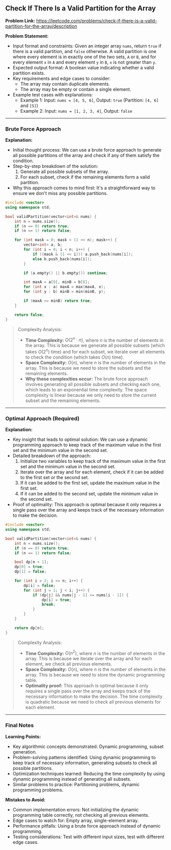 ## Check If There Is a Valid Partition for the Array
**Problem Link:** https://leetcode.com/problems/check-if-there-is-a-valid-partition-for-the-array/description

**Problem Statement:**
- Input format and constraints: Given an integer array `nums`, return `true` if there is a valid partition, and `false` otherwise. A valid partition is one where every element is in exactly one of the two sets, `A` or `B`, and for every element `x` in `A` and every element `y` in `B`, `x` is not greater than `y`.
- Expected output format: A boolean value indicating whether a valid partition exists.
- Key requirements and edge cases to consider:
  - The array may contain duplicate elements.
  - The array may be empty or contain a single element.
- Example test cases with explanations:
  - Example 1: Input: `nums = [4, 5, 6]`, Output: `true` (Partition: `[4, 6]` and `[5]`)
  - Example 2: Input: `nums = [1, 2, 3, 4]`, Output: `false`

---

### Brute Force Approach
**Explanation:**
- Initial thought process: We can use a brute force approach to generate all possible partitions of the array and check if any of them satisfy the condition.
- Step-by-step breakdown of the solution:
  1. Generate all possible subsets of the array.
  2. For each subset, check if the remaining elements form a valid partition.
- Why this approach comes to mind first: It's a straightforward way to ensure we don't miss any possible partitions.

```cpp
#include <vector>
using namespace std;

bool validPartition(vector<int>& nums) {
    int n = nums.size();
    if (n == 0) return true;
    if (n == 1) return false;

    for (int mask = 0; mask < (1 << n); mask++) {
        vector<int> a, b;
        for (int i = 0; i < n; i++) {
            if ((mask & (1 << i))) a.push_back(nums[i]);
            else b.push_back(nums[i]);
        }

        if (a.empty() || b.empty()) continue;

        int maxA = a[0], minB = b[0];
        for (int x : a) maxA = max(maxA, x);
        for (int y : b) minB = min(minB, y);

        if (maxA <= minB) return true;
    }

    return false;
}
```

> Complexity Analysis:
> - **Time Complexity:** $O(2^n \cdot n)$, where $n$ is the number of elements in the array. This is because we generate all possible subsets (which takes $O(2^n)$ time) and for each subset, we iterate over all elements to check the condition (which takes $O(n)$ time).
> - **Space Complexity:** $O(n)$, where $n$ is the number of elements in the array. This is because we need to store the subsets and the remaining elements.
> - **Why these complexities occur:** The brute force approach involves generating all possible subsets and checking each one, which leads to an exponential time complexity. The space complexity is linear because we only need to store the current subset and the remaining elements.

---

### Optimal Approach (Required)
**Explanation:**
- Key insight that leads to optimal solution: We can use a dynamic programming approach to keep track of the maximum value in the first set and the minimum value in the second set.
- Detailed breakdown of the approach:
  1. Initialize two variables to keep track of the maximum value in the first set and the minimum value in the second set.
  2. Iterate over the array and for each element, check if it can be added to the first set or the second set.
  3. If it can be added to the first set, update the maximum value in the first set.
  4. If it can be added to the second set, update the minimum value in the second set.
- Proof of optimality: This approach is optimal because it only requires a single pass over the array and keeps track of the necessary information to make the decision.

```cpp
#include <vector>
using namespace std;

bool validPartition(vector<int>& nums) {
    int n = nums.size();
    if (n == 0) return true;
    if (n == 1) return false;

    bool dp[n + 1];
    dp[0] = true;
    dp[1] = false;

    for (int i = 2; i <= n; i++) {
        dp[i] = false;
        for (int j = 1; j < i; j++) {
            if (dp[j] && nums[j - 1] <= nums[i - 1]) {
                dp[i] = true;
                break;
            }
        }
    }

    return dp[n];
}
```

> Complexity Analysis:
> - **Time Complexity:** $O(n^2)$, where $n$ is the number of elements in the array. This is because we iterate over the array and for each element, we check all previous elements.
> - **Space Complexity:** $O(n)$, where $n$ is the number of elements in the array. This is because we need to store the dynamic programming table.
> - **Optimality proof:** This approach is optimal because it only requires a single pass over the array and keeps track of the necessary information to make the decision. The time complexity is quadratic because we need to check all previous elements for each element.

---

### Final Notes

**Learning Points:**
- Key algorithmic concepts demonstrated: Dynamic programming, subset generation.
- Problem-solving patterns identified: Using dynamic programming to keep track of necessary information, generating subsets to check all possible partitions.
- Optimization techniques learned: Reducing the time complexity by using dynamic programming instead of generating all subsets.
- Similar problems to practice: Partitioning problems, dynamic programming problems.

**Mistakes to Avoid:**
- Common implementation errors: Not initializing the dynamic programming table correctly, not checking all previous elements.
- Edge cases to watch for: Empty array, single-element array.
- Performance pitfalls: Using a brute force approach instead of dynamic programming.
- Testing considerations: Test with different input sizes, test with different edge cases.